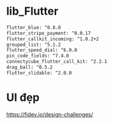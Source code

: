 # lib_Flutter
```sh
flutter_blue: ^0.8.0
flutter_stripe_payment: ^0.0.17
flutter_callkit_incoming: ^1.0.2+2
grouped_list: ^5.1.2
flutter_speed_dial: ^6.0.0
pin_code_fields: ^7.4.0
connectycube_flutter_call_kit: ^2.2.1
drag_ball: ^0.5.2
flutter_slidable: ^2.0.0

```

# UI đẹp
https://fidev.io/design-challenges/
